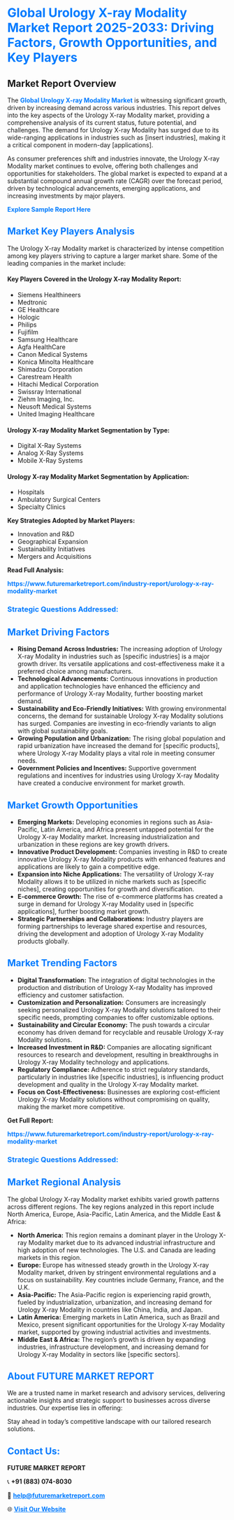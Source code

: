 <h1 style="color: #007BFF;">Global Urology X-ray Modality Market Report 2025-2033: Driving Factors, Growth Opportunities, and Key Players</h1>

<section id="overview">
<h2>Market Report Overview</h2>
<p>The <a href="https://www.futuremarketreport.com/industry-report/urology-x-ray-modality-market" style="color: #007BFF; text-decoration: none;"><strong>Global Urology X-ray Modality Market</strong></a> is witnessing significant growth, driven by increasing demand across various industries. This report delves into the key aspects of the Urology X-ray Modality market, providing a comprehensive analysis of its current status, future potential, and challenges. The demand for Urology X-ray Modality has surged due to its wide-ranging applications in industries such as [insert industries], making it a critical component in modern-day [applications].</p>
<p>As consumer preferences shift and industries innovate, the Urology X-ray Modality market continues to evolve, offering both challenges and opportunities for stakeholders. The global market is expected to expand at a substantial compound annual growth rate (CAGR) over the forecast period, driven by technological advancements, emerging applications, and increasing investments by major players.</p>
</section>

<section id="overview">
<p><a href="https://www.futuremarketreport.com/request-sample/reportId=53407" style="color: #007BFF; text-decoration: none;"><strong>Explore Sample Report Here</strong></a></p>
</section>

<section id="key-players">
<h2 style="color: #007BFF;">Market Key Players Analysis</h2>
<p>The Urology X-ray Modality market is characterized by intense competition among key players striving to capture a larger market share. Some of the leading companies in the market include:</p>
<h4>Key Players Covered in the Urology X-ray Modality Report:</h4>
<ul><li>Siemens Healthineers</li><li>Medtronic</li><li>GE Healthcare</li><li>Hologic</li><li>Philips</li><li>Fujifilm</li><li>Samsung Healthcare</li><li>Agfa HealthCare</li><li>Canon Medical Systems</li><li>Konica Minolta Healthcare</li><li>Shimadzu Corporation</li><li>Carestream Health</li><li>Hitachi Medical Corporation</li><li>Swissray International</li><li>Ziehm Imaging, Inc.</li><li>Neusoft Medical Systems</li><li>United Imaging Healthcare</li></ul>
<h4>Urology X-ray Modality Market Segmentation by Type:</h4>
<ul><li>Digital X-Ray Systems</li><li>Analog X-Ray Systems</li><li>Mobile X-Ray Systems</li></ul>

<h4>Urology X-ray Modality Market Segmentation by Application:</h4>
<ul><li>Hospitals</li><li>Ambulatory Surgical Centers</li><li>Specialty Clinics</li></ul>
<p><strong>Key Strategies Adopted by Market Players:</strong></p>
<ul>
<li>Innovation and R&D</li>
<li>Geographical Expansion</li>
<li>Sustainability Initiatives</li>
<li>Mergers and Acquisitions</li>
</ul>
</section>

<section>
<p><strong>Read Full Analysis: </strong></p><a href="https://www.futuremarketreport.com/industry-report/urology-x-ray-modality-market" style="color: #007BFF; text-decoration: none;"><strong>https://www.futuremarketreport.com/industry-report/urology-x-ray-modality-market</strong></a>
<h3 style="color: #007BFF;">Strategic Questions Addressed:</h3>
</section>

<section id="driving-factors">
<h2 style="color: #007BFF;">Market Driving Factors</h2>
<ul>
<li><strong>Rising Demand Across Industries:</strong> The increasing adoption of Urology X-ray Modality in industries such as [specific industries] is a major growth driver. Its versatile applications and cost-effectiveness make it a preferred choice among manufacturers.</li>
<li><strong>Technological Advancements:</strong> Continuous innovations in production and application technologies have enhanced the efficiency and performance of Urology X-ray Modality, further boosting market demand.</li>
<li><strong>Sustainability and Eco-Friendly Initiatives:</strong> With growing environmental concerns, the demand for sustainable Urology X-ray Modality solutions has surged. Companies are investing in eco-friendly variants to align with global sustainability goals.</li>
<li><strong>Growing Population and Urbanization:</strong> The rising global population and rapid urbanization have increased the demand for [specific products], where Urology X-ray Modality plays a vital role in meeting consumer needs.</li>
<li><strong>Government Policies and Incentives:</strong> Supportive government regulations and incentives for industries using Urology X-ray Modality have created a conducive environment for market growth.</li>
</ul>
</section>

<section id="growth-opportunities">
<h2 style="color: #007BFF;">Market Growth Opportunities</h2>
<ul>
<li><strong>Emerging Markets:</strong> Developing economies in regions such as Asia-Pacific, Latin America, and Africa present untapped potential for the Urology X-ray Modality market. Increasing industrialization and urbanization in these regions are key growth drivers.</li>
<li><strong>Innovative Product Development:</strong> Companies investing in R&D to create innovative Urology X-ray Modality products with enhanced features and applications are likely to gain a competitive edge.</li>
<li><strong>Expansion into Niche Applications:</strong> The versatility of Urology X-ray Modality allows it to be utilized in niche markets such as [specific niches], creating opportunities for growth and diversification.</li>
<li><strong>E-commerce Growth:</strong> The rise of e-commerce platforms has created a surge in demand for Urology X-ray Modality used in [specific applications], further boosting market growth.</li>
<li><strong>Strategic Partnerships and Collaborations:</strong> Industry players are forming partnerships to leverage shared expertise and resources, driving the development and adoption of Urology X-ray Modality products globally.</li>
</ul>
</section>

<section id="trending-factors">
<h2 style="color: #007BFF;">Market Trending Factors</h2>
<ul>
<li><strong>Digital Transformation:</strong> The integration of digital technologies in the production and distribution of Urology X-ray Modality has improved efficiency and customer satisfaction.</li>
<li><strong>Customization and Personalization:</strong> Consumers are increasingly seeking personalized Urology X-ray Modality solutions tailored to their specific needs, prompting companies to offer customizable options.</li>
<li><strong>Sustainability and Circular Economy:</strong> The push towards a circular economy has driven demand for recyclable and reusable Urology X-ray Modality solutions.</li>
<li><strong>Increased Investment in R&D:</strong> Companies are allocating significant resources to research and development, resulting in breakthroughs in Urology X-ray Modality technology and applications.</li>
<li><strong>Regulatory Compliance:</strong> Adherence to strict regulatory standards, particularly in industries like [specific industries], is influencing product development and quality in the Urology X-ray Modality market.</li>
<li><strong>Focus on Cost-Effectiveness:</strong> Businesses are exploring cost-efficient Urology X-ray Modality solutions without compromising on quality, making the market more competitive.</li>
</ul>
</section>

<section>
<p><strong>Get Full Report: </strong></p><a href="https://www.futuremarketreport.com/industry-report/urology-x-ray-modality-market" style="color: #007BFF; text-decoration: none;"><strong>https://www.futuremarketreport.com/industry-report/urology-x-ray-modality-market</strong></a>
<h3 style="color: #007BFF;">Strategic Questions Addressed:</h3>
</section>


<section id="regional-analysis">
<h2 style="color: #007BFF;">Market Regional Analysis</h2>
<p>The global Urology X-ray Modality market exhibits varied growth patterns across different regions. The key regions analyzed in this report include North America, Europe, Asia-Pacific, Latin America, and the Middle East & Africa:</p>
<ul>
<li><strong>North America:</strong> This region remains a dominant player in the Urology X-ray Modality market due to its advanced industrial infrastructure and high adoption of new technologies. The U.S. and Canada are leading markets in this region.</li>
<li><strong>Europe:</strong> Europe has witnessed steady growth in the Urology X-ray Modality market, driven by stringent environmental regulations and a focus on sustainability. Key countries include Germany, France, and the U.K.</li>
<li><strong>Asia-Pacific:</strong> The Asia-Pacific region is experiencing rapid growth, fueled by industrialization, urbanization, and increasing demand for Urology X-ray Modality in countries like China, India, and Japan.</li>
<li><strong>Latin America:</strong> Emerging markets in Latin America, such as Brazil and Mexico, present significant opportunities for the Urology X-ray Modality market, supported by growing industrial activities and investments.</li>
<li><strong>Middle East & Africa:</strong> The region’s growth is driven by expanding industries, infrastructure development, and increasing demand for Urology X-ray Modality in sectors like [specific sectors].</li>
</ul>
</section>

<footer>
<h2 style="color: #007BFF;">About FUTURE MARKET REPORT</h2>
<p>We are a trusted name in market research and advisory services, delivering actionable insights and strategic support to businesses across diverse industries. Our expertise lies in offering:</p>

<p>Stay ahead in today’s competitive landscape with our tailored research solutions.</p>

<h2 style="color: #007BFF;">Contact Us:</h2>
<p><strong>FUTURE MARKET REPORT</strong></p>
<p>📞 <strong>+91 (883) 074-8030</strong></p>
<p>📧 <strong><a href="mailto:help@futuremarketreport.com" style="color: #007BFF;">help@futuremarketreport.com</a></strong></p>
<p>🌐 <strong><a href="https://www.futuremarketreport.com/" style="color: #007BFF;">Visit Our Website</a></strong></p>
</footer>